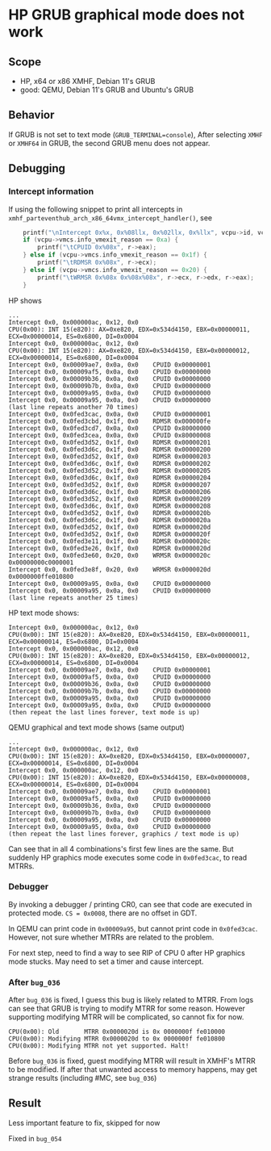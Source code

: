 # HP GRUB graphical mode does not work

## Scope
* HP, x64 or x86 XMHF, Debian 11's GRUB
* good: QEMU, Debian 11's GRUB and Ubuntu's GRUB

## Behavior
If GRUB is not set to text mode (`GRUB_TERMINAL=console`), After selecting
`XMHF` or `XMHF64` in GRUB, the second GRUB menu does not appear.

## Debugging

### Intercept information

If using the following snippet to print all intercepts in
`xmhf_parteventhub_arch_x86_64vmx_intercept_handler()`, see
```c
	printf("\nIntercept 0x%x, 0x%08llx, 0x%02llx, 0x%llx", vcpu->id, vcpu->vmcs.guest_RIP, vcpu->vmcs.info_vmexit_reason, vcpu->vmcs.info_exit_qualification);
	if (vcpu->vmcs.info_vmexit_reason == 0xa) {
		printf("\tCPUID 0x%08x", r->eax);
	} else if (vcpu->vmcs.info_vmexit_reason == 0x1f) {
		printf("\tRDMSR 0x%08x", r->ecx);
	} else if (vcpu->vmcs.info_vmexit_reason == 0x20) {
		printf("\tWRMSR 0x%08x 0x%08x%08x", r->ecx, r->edx, r->eax);
	}
```

HP shows
```
...
Intercept 0x0, 0x000000ac, 0x12, 0x0
CPU(0x00): INT 15(e820): AX=0xe820, EDX=0x534d4150, EBX=0x00000011, ECX=0x00000014, ES=0x6800, DI=0x0004
Intercept 0x0, 0x000000ac, 0x12, 0x0
CPU(0x00): INT 15(e820): AX=0xe820, EDX=0x534d4150, EBX=0x00000012, ECX=0x00000014, ES=0x6800, DI=0x0004
Intercept 0x0, 0x00009ae7, 0x0a, 0x0	CPUID 0x00000001
Intercept 0x0, 0x00009af5, 0x0a, 0x0	CPUID 0x00000000
Intercept 0x0, 0x00009b36, 0x0a, 0x0	CPUID 0x00000000
Intercept 0x0, 0x00009b7b, 0x0a, 0x0	CPUID 0x00000000
Intercept 0x0, 0x00009a95, 0x0a, 0x0	CPUID 0x00000000
Intercept 0x0, 0x00009a95, 0x0a, 0x0	CPUID 0x00000000
(last line repeats another 70 times)
Intercept 0x0, 0x0fed3cac, 0x0a, 0x0	CPUID 0x00000001
Intercept 0x0, 0x0fed3cbd, 0x1f, 0x0	RDMSR 0x000000fe
Intercept 0x0, 0x0fed3cd7, 0x0a, 0x0	CPUID 0x80000000
Intercept 0x0, 0x0fed3cea, 0x0a, 0x0	CPUID 0x80000008
Intercept 0x0, 0x0fed3d52, 0x1f, 0x0	RDMSR 0x00000201
Intercept 0x0, 0x0fed3d6c, 0x1f, 0x0	RDMSR 0x00000200
Intercept 0x0, 0x0fed3d52, 0x1f, 0x0	RDMSR 0x00000203
Intercept 0x0, 0x0fed3d6c, 0x1f, 0x0	RDMSR 0x00000202
Intercept 0x0, 0x0fed3d52, 0x1f, 0x0	RDMSR 0x00000205
Intercept 0x0, 0x0fed3d6c, 0x1f, 0x0	RDMSR 0x00000204
Intercept 0x0, 0x0fed3d52, 0x1f, 0x0	RDMSR 0x00000207
Intercept 0x0, 0x0fed3d6c, 0x1f, 0x0	RDMSR 0x00000206
Intercept 0x0, 0x0fed3d52, 0x1f, 0x0	RDMSR 0x00000209
Intercept 0x0, 0x0fed3d6c, 0x1f, 0x0	RDMSR 0x00000208
Intercept 0x0, 0x0fed3d52, 0x1f, 0x0	RDMSR 0x0000020b
Intercept 0x0, 0x0fed3d6c, 0x1f, 0x0	RDMSR 0x0000020a
Intercept 0x0, 0x0fed3d52, 0x1f, 0x0	RDMSR 0x0000020d
Intercept 0x0, 0x0fed3d52, 0x1f, 0x0	RDMSR 0x0000020f
Intercept 0x0, 0x0fed3e11, 0x1f, 0x0	RDMSR 0x0000020c
Intercept 0x0, 0x0fed3e26, 0x1f, 0x0	RDMSR 0x0000020d
Intercept 0x0, 0x0fed3e60, 0x20, 0x0	WRMSR 0x0000020c 0x00000000c0000001
Intercept 0x0, 0x0fed3e8f, 0x20, 0x0	WRMSR 0x0000020d 0x0000000ffe010800
Intercept 0x0, 0x00009a95, 0x0a, 0x0	CPUID 0x00000000
Intercept 0x0, 0x00009a95, 0x0a, 0x0	CPUID 0x00000000
(last line repeats another 25 times)
```

HP text mode shows:
```
Intercept 0x0, 0x000000ac, 0x12, 0x0
CPU(0x00): INT 15(e820): AX=0xe820, EDX=0x534d4150, EBX=0x00000011, ECX=0x00000014, ES=0x6800, DI=0x0004
Intercept 0x0, 0x000000ac, 0x12, 0x0
CPU(0x00): INT 15(e820): AX=0xe820, EDX=0x534d4150, EBX=0x00000012, ECX=0x00000014, ES=0x6800, DI=0x0004
Intercept 0x0, 0x00009ae7, 0x0a, 0x0	CPUID 0x00000001
Intercept 0x0, 0x00009af5, 0x0a, 0x0	CPUID 0x00000000
Intercept 0x0, 0x00009b36, 0x0a, 0x0	CPUID 0x00000000
Intercept 0x0, 0x00009b7b, 0x0a, 0x0	CPUID 0x00000000
Intercept 0x0, 0x00009a95, 0x0a, 0x0	CPUID 0x00000000
Intercept 0x0, 0x00009a95, 0x0a, 0x0	CPUID 0x00000000
(then repeat the last lines forever, text mode is up)
```

QEMU graphical and text mode shows (same output)
```
...
Intercept 0x0, 0x000000ac, 0x12, 0x0
CPU(0x00): INT 15(e820): AX=0xe820, EDX=0x534d4150, EBX=0x00000007, ECX=0x00000014, ES=0x6800, DI=0x0004
Intercept 0x0, 0x000000ac, 0x12, 0x0
CPU(0x00): INT 15(e820): AX=0xe820, EDX=0x534d4150, EBX=0x00000008, ECX=0x00000014, ES=0x6800, DI=0x0004
Intercept 0x0, 0x00009ae7, 0x0a, 0x0	CPUID 0x00000001
Intercept 0x0, 0x00009af5, 0x0a, 0x0	CPUID 0x00000000
Intercept 0x0, 0x00009b36, 0x0a, 0x0	CPUID 0x00000000
Intercept 0x0, 0x00009b7b, 0x0a, 0x0	CPUID 0x00000000
Intercept 0x0, 0x00009a95, 0x0a, 0x0	CPUID 0x00000000
Intercept 0x0, 0x00009a95, 0x0a, 0x0	CPUID 0x00000000
(then repeat the last lines forever, graphics / text mode is up)
```

Can see that in all 4 combinations's first few lines are the same. But suddenly
HP graphics mode executes some code in `0x0fed3cac`, to read MTRRs.

### Debugger

By invoking a debugger / printing CR0, can see that code are executed in
protected mode. `CS = 0x0008`, there are no offset in GDT.

In QEMU can print code in `0x00009a95`, but cannot print code in `0x0fed3cac`.
However, not sure whether MTRRs are related to the problem.

For next step, need to find a way to see RIP of CPU 0 after HP graphics mode
stucks. May need to set a timer and cause intercept.

### After `bug_036`

After `bug_036` is fixed, I guess this bug is likely related to MTRR. From logs
can see that GRUB is trying to modify MTRR for some reason. However supporting
modifying MTRR will be complicated, so cannot fix for now.
```
CPU(0x00): Old       MTRR 0x0000020d is 0x 0000000f fe010000
CPU(0x00): Modifying MTRR 0x0000020d to 0x 0000000f fe010800
CPU(0x00): Modifying MTRR not yet supported. Halt!
```

Before `bug_036` is fixed, guest modifying MTRR will result in XMHF's MTRR to
be modified. If after that unwanted access to memory happens, may get strange
results (including #MC, see `bug_036`)

## Result

Less important feature to fix, skipped for now

Fixed in `bug_054`

